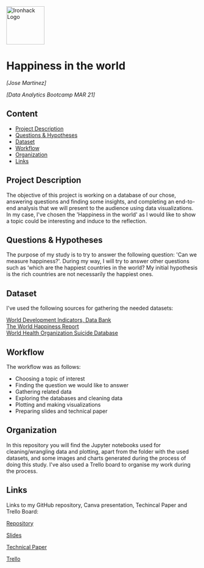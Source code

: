 <img src="https://bit.ly/2VnXWr2" alt="Ironhack Logo" width="100"/>

# Happiness in the world
*[Jose Martinez]*

*[Data Analytics Bootcamp MAR 21]*

## Content
- [Project Description](#project-description)
- [Questions & Hypotheses](#questions-hypotheses)
- [Dataset](#dataset)
- [Workflow](#workflow)
- [Organization](#organization)
- [Links](#links)

## Project Description
The objective of this project is working on a database of our chose, answering questions and finding some insights, and completing an end-to-end analysis that we will present to the audience using data visualizations. In my case, I've chosen the 'Happiness in the world' as I would like to show a topic could be interesting and induce to the reflection. 

## Questions & Hypotheses
The purpose of my study is to try to answer the following question: 'Can we measure happiness?'. During my way, I will try to answer other questions such as ‘which are the happiest countries in the world? 
My initial hypothesis is the rich countries are not necessarily the happiest ones.

## Dataset
I've used the following sources for gathering the needed datasets:

[World Development Indicators, Data Bank](https://databank.worldbank.org/source/world-development-indicators#)  
[The World Happiness Report](https://www.kaggle.com/PromptCloudHQ/world-happiness-report-2019)  
[World Health Organization Suicide Database](https://www.who.int/teams/mental-health-and-substance-use/suicide-data)

## Workflow
The workflow was as follows:
 - Choosing a topic of interest
 - Finding the question we would like to answer
 - Gathering related data
 - Exploring the databases and cleaning data
 - Plotting and making visualizations
 - Preparing slides and technical paper

## Organization
In this repository you will find the Jupyter notebooks used for cleaning/wrangling data and plotting, apart from the folder with the used datasets, and some images and charts generated during the process of doing this study. 
I've also used a Trello board to organise my work during the process.

## Links
Links to my GitHub repository, Canva presentation, Techincal Paper and Trello Board:

[Repository](https://github.com/JoseMtnz/Project-Week-5-Your-Own-Project/)  

[Slides](https://www.canva.com/design/DAEcwaxYEZw/AdvA2zsq_e236iNiUJeMEA/view?utm_content=DAEcwaxYEZw&utm_campaign=designshare&utm_medium=link&utm_source=sharebutton)  

[Technical Paper](https://docs.google.com/document/d/1n722SdMDQxx57ERlNvsjLQWMseAmaFqzc_aQCzxFwAU/edit?usp=sharing)

[Trello](https://trello.com/b/pan8cN81/happinnes-in-the-world)  

